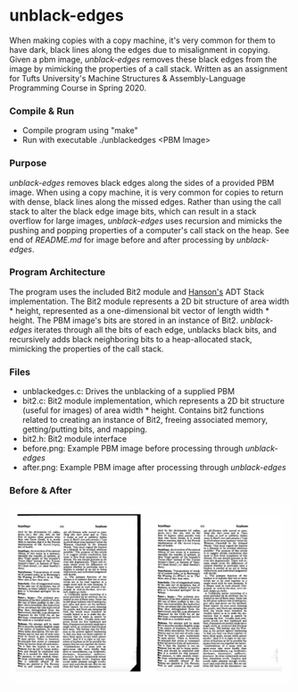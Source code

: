 # unblack-edges
When making copies with a copy machine, it's very common for them to have dark, black lines along the edges due to misalignment in copying. Given a pbm image, *unblack-edges* removes these black edges from the image by mimicking the properties of a call stack. Written as an assignment for Tufts University's Machine Structures & Assembly-Language Programming Course in Spring 2020.

### Compile & Run
* Compile program using "make"
* Run with executable ./unblackedges \<PBM Image\>

### Purpose
*unblack-edges* removes black edges along the sides of a provided PBM image. When using a copy machine, it is very common for copies to return with dense, black lines along the missed edges. Rather than using the call stack to alter the black edge image bits, which can result in a stack overflow for large images, *unblack-edges* uses recursion and mimicks the pushing and popping properties of a computer's call stack on the heap. See end of *README.md* for image before and after processing by *unblack-edges*.

### Program Architecture
The program uses the included Bit2 module and [Hanson's](https://en.wikipedia.org/wiki/David_Hanson_(computer_scientist)) ADT Stack implementation. The Bit2 module represents a 2D bit structure of area width * height, represented as a one-dimensional bit vector of length width * height. The PBM image's bits are stored in an instance of Bit2. *unblack-edges* iterates through all the bits of each edge, unblacks black bits, and recursively adds black neighboring bits to a heap-allocated stack, mimicking the properties of the call stack.

### Files
* unblackedges.c: Drives the unblacking of a supplied PBM
* bit2.c: Bit2 module implementation, which represents a 2D bit structure (useful for images) of area width * height. Contains bit2 functions related to creating an instance of Bit2, freeing associated memory, getting/putting bits, and mapping.
* bit2.h: Bit2 module interface
* before.png: Example PBM image before processing through *unblack-edges*
* after.png: Example PBM image after processing through *unblack-edges*

### Before & After
![Example image before and after unblack-edges processing](before-and-after.jpg)
